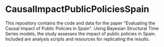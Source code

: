 # CausalImpactPublicPoliciesSpain
This repository contains the code and data for the paper "Evaluating the Causal Impact of Public Policies in Spain". Using Bayesian Structural Time Series models, the study assesses the impact of public policies in Spain. Included are analysis scripts and resources for replicating the results.
